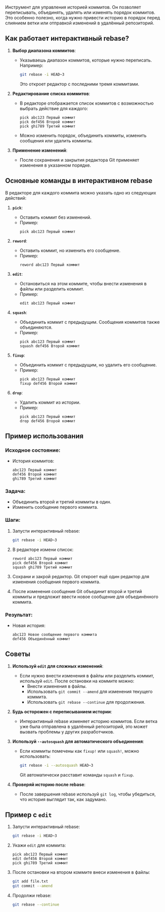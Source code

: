 Инструмент для управления историей коммитов. Он позволяет переписывать, объединять, удалять или изменять порядок коммитов. Это особенно полезно, когда нужно привести историю в порядок перед слиянием ветки или отправкой изменений в удалённый репозиторий.

## Как работает интерактивный rebase?

1. **Выбор диапазона коммитов**:
   - Указываешь диапазон коммитов, которые нужно переписать. Например:
     ```bash
     git rebase -i HEAD~3
     ```
     Это откроет редактор с последними тремя коммитами.

2. **Редактирование списка коммитов**:
   - В редакторе отображается список коммитов с возможностью выбрать действие для каждого:
     ```
     pick abc123 Первый коммит
     pick def456 Второй коммит
     pick ghi789 Третий коммит
     ```
   - Можно изменить порядок, объединить коммиты, изменить сообщения или удалить коммиты.

3. **Применение изменений**:
   - После сохранения и закрытия редактора Git применяет изменения в указанном порядке.

## Основные команды в интерактивном rebase

В редакторе для каждого коммита можно указать одно из следующих действий:

1. **`pick`**:
   - Оставить коммит без изменений.
   - Пример:
     ```
     pick abc123 Первый коммит
     ```

2. **`reword`**:
   - Оставить коммит, но изменить его сообщение.
   - Пример:
     ```
     reword abc123 Первый коммит
     ```

3. **`edit`**:
   - Остановиться на этом коммите, чтобы внести изменения в файлы или разделить коммит.
   - Пример:
     ```
     edit abc123 Первый коммит
     ```

4. **`squash`**:
   - Объединить коммит с предыдущим. Сообщения коммитов также объединяются.
   - Пример:
     ```
     pick abc123 Первый коммит
     squash def456 Второй коммит
     ```

5. **`fixup`**:
   - Объединить коммит с предыдущим, но удалить его сообщение.
   - Пример:
     ```
     pick abc123 Первый коммит
     fixup def456 Второй коммит
     ```

6. **`drop`**:
   - Удалить коммит из истории.
   - Пример:
     ```
     pick abc123 Первый коммит
     drop def456 Второй коммит
     ```

## Пример использования

### Исходное состояние:
- История коммитов:
  ```
  abc123 Первый коммит
  def456 Второй коммит
  ghi789 Третий коммит
  ```

### Задача:
- Объединить второй и третий коммиты в один.
- Изменить сообщение первого коммита.

### Шаги:
1. Запусти интерактивный rebase:
   ```bash
   git rebase -i HEAD~3
   ```

2. В редакторе измени список:
   ```
   reword abc123 Первый коммит
   pick def456 Второй коммит
   squash ghi789 Третий коммит
   ```

3. Сохрани и закрой редактор. Git откроет ещё один редактор для изменения сообщения первого коммита.

4. После изменения сообщения Git объединит второй и третий коммиты и предложит ввести новое сообщение для объединённого коммита.

### Результат:
- Новая история:
  ```
  abc123 Новое сообщение первого коммита
  def456 Объединённый коммит
  ```

## Советы

1. **Используй `edit` для сложных изменений**:
   - Если нужно внести изменения в файлы или разделить коммит, используй `edit`. После остановки на коммите можно:
     - Внести изменения в файлы.
     - Использовать `git commit --amend` для изменения текущего коммита.
     - Использовать `git rebase --continue` для продолжения.

2. **Будь осторожен с переписыванием истории**:
   - Интерактивный rebase изменяет историю коммитов. Если ветка уже была отправлена в удалённый репозиторий, это может вызвать проблемы у других разработчиков.

3. **Используй `--autosquash` для автоматического объединения**:
   - Если коммиты помечены как `fixup!` или `squash!`, можно использовать:
     ```bash
     git rebase -i --autosquash HEAD~3
     ```
     Git автоматически расставит команды `squash` и `fixup`.

4. **Проверяй историю после rebase**:
   - После завершения rebase используй `git log`, чтобы убедиться, что история выглядит так, как задумано.

## Пример с `edit`

1. Запусти интерактивный rebase:
   ```bash
   git rebase -i HEAD~3
   ```

2. Укажи `edit` для коммита:
   ```
   pick abc123 Первый коммит
   edit def456 Второй коммит
   pick ghi789 Третий коммит
   ```

3. После остановки на втором коммите внеси изменения в файлы:
   ```bash
   git add file.txt
   git commit --amend
   ```

4. Продолжи rebase:
   ```bash
   git rebase --continue
   ```
